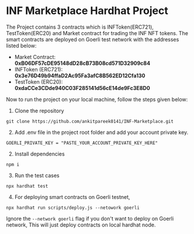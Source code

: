 # INF Marketplace Hardhat Project

The Project contains 3 contracts which is INFToken(ERC721), TestToken(ERC20) and Market contract for trading the INF NFT tokens.
The smart contracts are deployed on Goerli test network with the addresses listed below:
- Market Contract: **0xB06DF57cDE95148dD28cB73B08cd571D32909c84**
- INFToken (ERC721): **0x3e76D49b94ffaD2Ac95Fa3afC8B562ED12Cfa130**
- TestToken (ERC20): **0xdaCCe3CDde940C03F285141d56cE14de9Fc3E8D0**


Now to run the project on your local machine, follow the steps given below:

1. Clone the repository
```shell
git clone https://github.com/ankitpareek0141/INF-Marketplace.git
```
2. Add .env file in the project root folder and add your account private key.
```shell
GOERLI_PRIVATE_KEY = "PASTE_YOUR_ACCOUNT_PRIVATE_KEY_HERE"
```
2. Install dependencies
```shell
npm i
```

3. Run the test cases
```shell
npx hardhat test
```

4. For deploying smart contracts on Goerli testnet,
```shell
npx hardhat run scripts/deploy.js --netowork goerli
```
Ignore the ```--network goerli``` flag if you don't want to deploy on Goerli network,
This will just deploy contracts on local hardhat node.